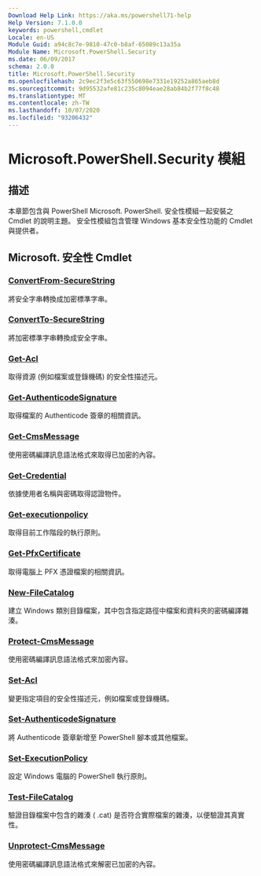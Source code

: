 ```yaml
---
Download Help Link: https://aka.ms/powershell71-help
Help Version: 7.1.0.0
keywords: powershell,cmdlet
Locale: en-US
Module Guid: a94c8c7e-9810-47c0-b8af-65089c13a35a
Module Name: Microsoft.PowerShell.Security
ms.date: 06/09/2017
schema: 2.0.0
title: Microsoft.PowerShell.Security
ms.openlocfilehash: 2c9ec2f3e5c63f550698e7331e19252a865aeb8d
ms.sourcegitcommit: 9d95532afe81c235c8094eae28ab84b2f77f8c48
ms.translationtype: MT
ms.contentlocale: zh-TW
ms.lasthandoff: 10/07/2020
ms.locfileid: "93206432"
---
```

# Microsoft.PowerShell.Security 模組

## 描述

本章節包含與 PowerShell Microsoft. PowerShell. 安全性模組一起安裝之 Cmdlet 的說明主題。 安全性模組包含管理 Windows 基本安全性功能的 Cmdlet 與提供者。

## Microsoft. 安全性 Cmdlet

### [ConvertFrom-SecureString](ConvertFrom-SecureString.md)
將安全字串轉換成加密標準字串。

### [ConvertTo-SecureString](ConvertTo-SecureString.md)
將加密標準字串轉換成安全字串。

### [Get-Acl](Get-Acl.md)
取得資源 (例如檔案或登錄機碼) 的安全性描述元。

### [Get-AuthenticodeSignature](Get-AuthenticodeSignature.md)
取得檔案的 Authenticode 簽章的相關資訊。

### [Get-CmsMessage](Get-CmsMessage.md)
使用密碼編譯訊息語法格式來取得已加密的內容。

### [Get-Credential](Get-Credential.md)
依據使用者名稱與密碼取得認證物件。

### [Get-executionpolicy](Get-ExecutionPolicy.md)
取得目前工作階段的執行原則。

### [Get-PfxCertificate](Get-PfxCertificate.md)
取得電腦上 PFX 憑證檔案的相關資訊。

### [New-FileCatalog](New-FileCatalog.md)
建立 Windows 類別目錄檔案，其中包含指定路徑中檔案和資料夾的密碼編譯雜湊。

### [Protect-CmsMessage](Protect-CmsMessage.md)
使用密碼編譯訊息語法格式來加密內容。

### [Set-Acl](Set-Acl.md)
變更指定項目的安全性描述元，例如檔案或登錄機碼。

### [Set-AuthenticodeSignature](Set-AuthenticodeSignature.md)
將 Authenticode 簽章新增至 PowerShell 腳本或其他檔案。

### [Set-ExecutionPolicy](Set-ExecutionPolicy.md)
設定 Windows 電腦的 PowerShell 執行原則。

### [Test-FileCatalog](Test-FileCatalog.md)
驗證目錄檔案中包含的雜湊 ( .cat) 是否符合實際檔案的雜湊，以便驗證其真實性。

### [Unprotect-CmsMessage](Unprotect-CmsMessage.md)
使用密碼編譯訊息語法格式來解密已加密的內容。

